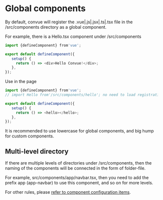 # Global components

By default, convue will register the .vue|.js|.jsx|.ts|.tsx file in the /src/components directory as a global component.

For example, there is a Hello.tsx component under /src/components

```js
import {defineComponent} from'vue';

export default defineComponent({
   setup() {
     return () => <div>Hello Convue!</div>;
   },
});
```

Use in the page

```js
import {defineComponent} from'vue';
// import Hello from'/src/components/hello'; no need to load registration

export default defineComponent({
   setup() {
     return () => <hello></hello>;
   },
});
```

It is recommended to use lowercase for global components, and big hump for custom components.

## Multi-level directory

If there are multiple levels of directories under /src/components, then the naming of the components will be connected in the form of folder-file.

For example, src/components/app/navbar.tsx, then you need to add the prefix app (app-navbar) to use this component, and so on for more levels.

For other rules, please [refer to component configuration items](/convue/config/component).
